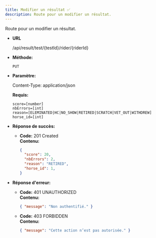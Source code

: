 ```yaml
---
title: Modifier un résultat ✅
description: Route pour un modifier un résultat.
---
```


Route pour un modifier un résultat.

- **URL**

  /api/result/test/{testId}/rider/{riderId}

- **Méthode:**

  `PUT`

- **Paramètre:**

  Content-Type: application/json

   **Requis:**<br>

    `score=[number]`<br>
    `nbErrors=[int]`<br>
    `reason=[ELEMINATED|HC|NO_SHOW|RETIRED|SCRATCH|VET_OUT|WITHDREW]`<br>
    `horse_id=[int]`<br>

- **Réponse de succès:**

  - **Code:** 201 Created <br>
    **Contenu:**<br>
    ```json
    { 
      "score": 20,
      "nbErrors": 2,
      "reason": "RETIRED",
      "horse_id": 1,
    }
    ```

- **Réponse d'erreur:**

  - **Code:** 401 UNAUTHORIZED <br />
      **Contenu:** 
      ```json
      { "message": "Non authentifié." }
      ```

  - **Code:** 403 FORBIDDEN <br />
    **Contenu:** 
    ```json
    { "message": "Cette action n’est pas autorisée." }
    ```
